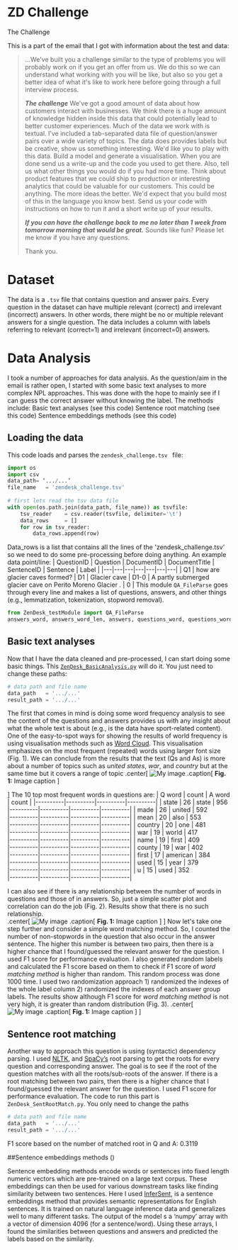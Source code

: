 # ZD Challenge

The Challenge

This is a part of the email that I got with information about the test and data:
> ...We've built you a challenge similar to the type of problems you will probably work on if you get an offer from us. We do this so we can understand what working with you will be like, but also so you get a better idea of what it's like to work here before going through a full interview process.
> 
> ***The challenge***
We've got a good amount of data about how customers interact with businesses. We think there is a huge amount of knowledge hidden inside this data that could potentially lead to better customer experiences.
> Much of the data we work with is textual. I’ve included a tab-separated data file of question/answer pairs over a wide variety of topics. The data does provides labels but be creative, show us something interesting.
> We'd like you to play with this data. Build a model and generate a visualisation. When you are done send us a write-up and the code you used to get there. Also, tell us what other things you would do if you had more time. Think about product features that we could ship to production or interesting analytics that could be valuable for our customers. This could be anything. The more ideas the better.
> We'd expect that you build most of this in the language you know best. Send us your code with instructions on how to run it and a short write up of your results.
> 
> ***If you can have the challenge back to me no later than 1 week from tomorrow morning that would be great.***
Sounds like fun? Please let me know if you have any questions.
> 
> Thank you.

# Dataset
The data is a `.tsv` file that contains question and answer pairs. Every question in the dataset can have multiple relevant (correct) and irrelevant (incorrect) answers. In other words, there might be no or multiple relevant answers for a single question. The data includes a column with labels referring to relevant (correct=1) and irrelevant (incorrect=0) answers.

# Data Analysis 
I took a number of approaches for data analysis. As the question/aim in the email is rather open, I started with some basic text analyses to more complex NPL approaches. This was done with the hope to mainly see if I can guess the correct answer without knowing the label. The methods include:
Basic text analyses (see this code)
Sentence root matching (see this code)
Sentence embeddings methods (see this code)

## Loading the data
This code loads and parses the `zendesk_challenge.tsv ` file:
```python
import os
import csv
data_path= ‘.../...’
file_name   = 'zendesk_challenge.tsv'
 
# first lets read the tsv data file
with open(os.path.join(data_path, file_name)) as tsvfile:
    tsv_reader    = csv.reader(tsvfile, delimiter='\t')
    data_rows     = []
    for row in tsv_reader:
        data_rows.append(row)
```
Data_rows is a list that contains all the lines of the 'zendesk_challenge.tsv' so we need to do some pre-processing before doing anything. An example data point/line:
|   QuestionID   |   Question   |   DocumentID   |   DocumentTitle   |   SentenceID   |   Sentence   |   Label   |
|---|---|---|---|---|---|---|
|   Q1           |   how are glacier caves formed?   |   D1   |   Glacier cave   |   D1-0   |   A partly submerged glacier cave on Perito Moreno Glacier .   |   0   |
This module `QA_FileParse` goes through every line and makes a list of questions, answers, and other things (e.g., lemmatization, tokenization, stopword removal).
```python
from ZenDesk_testModule import QA_FileParse
answers_word, answers_word_len, answers, questions_word, questions_word_len, questions, labels = QA_FileParse(data_rows)
```

## Basic text analyses
Now that I have the data cleaned and pre-processed, I can start doing some basic things. This [`ZenِDesk_BasicAnalysis.py`]() will do it. You just need to change these paths:
```python
# data path and file name
data_path   = '.../...'
result_path = '.../...'
```
The first that comes in mind is doing some word frequency analysis to see the content of the questions and answers provides us with any insight about what the whole text is about (e.g., is the data have sport-related content). One of the easy-to-spot ways for showing the results of world frequency is using visualisation methods such as [Word Cloud](http://amueller.github.io/word_cloud/). This visualisation emphasizes on the most frequent (repeated) words using larger font size (Fig. 1). We can conclude from the results that the text (Qs and As) is more about a number of topics such as *united states*, *war*, and *country* but at the same time but it covers a range of topic
.center[
![My image](https://upload.wikimedia.org/wikipedia/commons/b/be/Sharingan_triple.svg)
.caption[
**Fig. 1:** Image caption
]

]
The 10 top most frequent words in questions are: 
|  Q word  |   count  |  A word  |   count  |
|----------|----------|----------|----------|
|  state   |    26    |  state   |   956    
|----------|----------|----------|----------|
|   made   |    26    |  united  |   592    
|----------|----------|----------|----------|
|   mean   |    20    |   also   |   553    
|----------|----------|----------|----------|
| country  |    20    |   one    |   481    
|----------|----------|----------|----------|
|   war    |    19    |  world   |   417    
|----------|----------|----------|----------|
|   name   |    19    |  first   |   409    
|----------|----------|----------|----------|
|  county  |    19    |   war    |   402    
|----------|----------|----------|----------|
|  first   |    17    | american |   384    
|----------|----------|----------|----------|
|   used   |    15    |   year   |   379    
|----------|----------|----------|----------|
|    u     |    15    |   used   |   352    
|----------|----------|----------|----------|

I can also see if there is any relationship between the number of words in questions and those of in answers. So, just a simple scatter plot and correlation can do the job (Fig. 2). Results show that there is no such relationship.  
 .center[
![My image](https://upload.wikimedia.org/wikipedia/commons/b/be/Sharingan_triple.svg)
.caption[
**Fig. 1:** Image caption
]
]
Now let's take one step further and consider a simple word matching method. So, I counted the number of non-stopwords in the question that also occur in the answer sentence. The higher this number is between two pairs, then there is a higher chance that I found/guessed the relevant answer for the question. I used F1 score for performance evaluation. I also generated random labels and calculated the F1 score based on them to check if F1 score of *word matching method* is higher than random. This random process was done 1000 time. I used two randomization approach 1) randomized the indexes of the whole label column 2) randomized the indexes of each answer group labels. The results show although F1 score for *word matching method* is not very high, it is greater than random distribution (Fig. 3).
 .center[
![My image](https://upload.wikimedia.org/wikipedia/commons/b/be/Sharingan_triple.svg)
.caption[
**Fig. 1:** Image caption
]
]
## Sentence root matching
Another way to approach this question is using (syntactic) dependency parsing. I used [NLTK](https://www.nltk.org/), and [SpaCy’s](https://spacy.io/) root parsing to get the roots for every question and corresponding answer.  The goal is to see if the root of the question matches with all the roots/sub-roots of the answer. If there is a root matching between two pairs, then there is a higher chance that I found/guessed the relevant answer for the question. I used F1 score for performance evaluation.
The code to run this part is `ZenDesk_SentRootMatch.py`. You only need to change the paths
```python
# data path and file name
data_path   = '.../...'
result_path = '.../...'
```
F1 score based on the number of matched root in Q and A:      0.3119


##Sentence embeddings methods ()

Sentence embedding methods encode words or sentences into fixed length numeric vectors which are pre-trained on a large text corpus. These embeddings can then be used for various downstream tasks like finding similarity between two sentences.
Here I used  [InferSent](https://github.com/facebookresearch/InferSent), is a sentence embeddings method that provides semantic representations for English sentences. It is trained on natural language inference data and generalizes well to many different tasks. The output of the model s a ‘numpy’ array with a vector of dimension 4096 (for a sentence/word). Using these arrays, I found the similarities between questions and answers and predicted the labels based on the similarity. 



 

